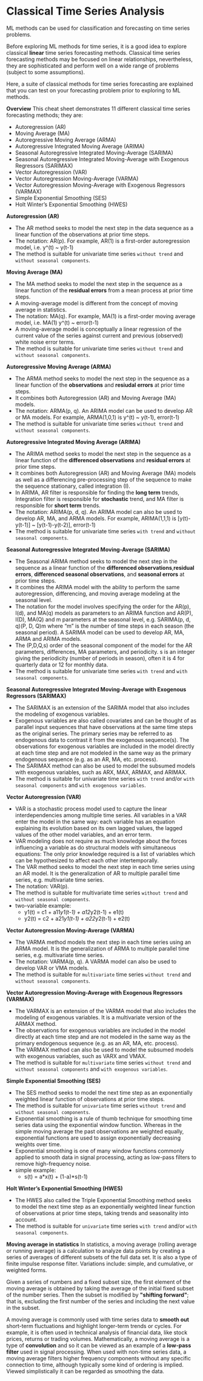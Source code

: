 # Classical Time Series Analysis

ML methods can be used for classification and forecasting on time series problems.

Before exploring ML methods for time series, it is a good idea to explore classical **linear** time series forecasting methods. Classical time series forecasting methods may be focused on linear relationships, nevertheless, they are sophisticated and perform well on a wide range of problems (subject to some assumptions). 

Here, a suite of classical methods for time series forecasting are explained that you can test on your forecasting problem prior to exploring to ML methods.

**Overview**
This cheat sheet demonstrates 11 different classical time series forecasting methods; they are:
  - Autoregression (AR)
  - Moving Average (MA)
  - Autoregressive Moving Average (ARMA)
  - Autoregressive Integrated Moving Average (ARIMA)
  - Seasonal Autoregressive Integrated Moving-Average (SARIMA)
  - Seasonal Autoregressive Integrated Moving-Average with Exogenous Regressors (SARIMAX)
  - Vector Autoregression (VAR)
  - Vector Autoregression Moving-Average (VARMA)
  - Vector Autoregression Moving-Average with Exogenous Regressors (VARMAX)
  - Simple Exponential Smoothing (SES)
  - Holt Winter’s Exponential Smoothing (HWES)


**Autoregression (AR)**
  * The AR method seeks to model the next step in the data sequence as a linear function of the observations at prior time steps.
  * The notation: AR(p). For example, AR(1) is a first-order autoregression model, i.e. y^(t) ~ y(t-1)
  * The method is suitable for univariate time series ```without trend``` and ```without seasonal components```.

**Moving Average (MA)**
  * The MA method seeks to model the next step in the sequence as a linear function of the **residual errors** from a mean process at prior time steps.
  * A moving-average model is different from the concept of moving average in statistics. 
  * The notation: MA(q). For example, MA(1) is a first-order moving average model, i.e. MA(1) y^(t) ~ error(t-1)
  * A moving-average model is conceptually a linear regression of the current value of the series against current and previous (observed) white noise error terms.
  * The method is suitable for univariate time series ```without trend``` and ```without seasonal components```.

**Autoregressive Moving Average (ARMA)**
  * The ARMA method seeks to model the next step in the sequence as a linear function of the **observations** and **resiudal errors** at prior time steps.
  * It combines both Autoregression (AR) and Moving Average (MA) models.
  * The notation: ARMA(p, q). An ARIMA model can be used to develop AR or MA models. For example, ARMA(1,0,1) is y^(t) ~ y(t-1), error(t-1)
  * The method is suitable for univariate time series ```without trend``` and ```without seasonal components```.


**Autoregressive Integrated Moving Average (ARIMA)**
  * The ARIMA method seeks to model the next step in the sequence as a linear function of the **differenced observations** and **residual errors** at prior time steps.
  * It combines both Autoregression (AR) and Moving Average (MA) models as well as a differencing pre-processing step of the sequence to make the sequence stationary, called integration (I).
  * In ARIMA, AR filter is responsible for finding the **long term** trends, Integration filter is responsible for **stochastic** trend, and MA filter is responsible for **short term** trends. 
  * The notation: ARIMA(p, d, q). An ARIMA model can also be used to develop AR, MA, and ARMA models. For example, ARIMA(1,1,1) is [y(t)-y(t-1)] ~ [y(t-1)-y(t-2)], error(t-1)
  * The method is suitable for univariate time series ```with trend``` and ```without seasonal components```.

**Seasonal Autoregressive Integrated Moving-Average (SARIMA)**
  * The Seasonal ARIMA method seeks to model the next step in the sequence as a linear function of the **differenced observations**,**residual errors**, **differenced seasonal observations**, and **seasonal errors** at prior time steps.
  * It combines the ARIMA model with the ability to perform the same autoregression, differencing, and moving average modeling at the seasonal level.
  * The notation for the model involves specifying the order for the AR(p), I(d), and MA(q) models as parameters to an ARIMA function and AR(P), I(D), MA(Q) and m parameters at the seasonal level, e.g. SARIMA(p, d, q)(P, D, Q)m where “m” is the number of time steps in each season (the seasonal period). A SARIMA model can be used to develop AR, MA, ARMA and ARIMA models.
  * The (P,D,Q,s) order of the seasonal component of the model for the AR parameters, differences, MA parameters, and periodicity. s is an integer giving the periodicity (number of periods in season), often it is 4 for quarterly data or 12 for monthly data. 
  * The method is suitable for univariate time series ```with trend``` and ```with seasonal components```.

**Seasonal Autoregressive Integrated Moving-Average with Exogenous Regressors (SARIMAX)**
  * The SARIMAX is an extension of the SARIMA model that also includes the modeling of exogenous variables.
  * Exogenous variables are also called covariates and can be thought of as parallel input sequences that have observations at the same time steps as the original series. The primary series may be referred to as endogenous data to contrast it from the exogenous sequence(s). The observations for exogenous variables are included in the model directly at each time step and are not modeled in the same way as the primary endogenous sequence (e.g. as an AR, MA, etc. process).
  * The SARIMAX method can also be used to model the subsumed models with exogenous variables, such as ARX, MAX, ARMAX, and ARIMAX.
  * The method is suitable for univariate time series ```with trend``` and/or ```with seasonal components``` and ```with exogenous variables```.

**Vector Autoregression (VAR)**
  * VAR is a stochastic process model used to capture the linear interdependencies among multiple time series. All variables in a VAR enter the model in the same way: each variable has an equation explaining its evolution based on its own lagged values, the lagged values of the other model variables, and an error term. 
  * VAR modeling does not require as much knowledge about the forces influencing a variable as do structural models with simultaneous equations: The only prior knowledge required is a list of variables which can be hypothesized to affect each other intertemporally.
  * The VAR method seeks to model the next step in each time series using an AR model. It is the generalization of AR to multiple parallel time series, e.g. multivariate time series.
  * The notation: VAR(p).
  * The method is suitable for multivariate time series ```without trend``` and ```without seasonal components```.
  * two-variable example: 
    - y1(t) = c1 + a11*y1(t-1) + a12*y2(t-1) + e1(t)
    - y2(t) = c2 + a21*y1(t-1) + a22*y2(t-1) + e2(t) 

**Vector Autoregression Moving-Average (VARMA)**
  * The VARMA method models the next step in each time series using an ARMA model. It is the generalization of ARMA to multiple parallel time series, e.g. multivariate time series.
  * The notation: VARMA(p, q). A VARMA model can also be used to develop VAR or VMA models.
  * The method is suitable for ```multivariate``` time series ```without trend``` and ```without seasonal components```.

**Vector Autoregression Moving-Average with Exogenous Regressors (VARMAX)**
  * The VARMAX is an extension of the VARMA model that also includes the modeling of exogenous variables. It is a multivariate version of the ARMAX method.
  * The observations for exogenous variables are included in the model directly at each time step and are not modeled in the same way as the primary endogenous sequence (e.g. as an AR, MA, etc. process).
  * The VARMAX method can also be used to model the subsumed models with exogenous variables, such as VARX and VMAX.
  * The method is suitable for ```multivariate``` time series ```without trend``` and ```without seasonal components``` and ```with exogenous variables```.

**Simple Exponential Smoothing (SES)**
  * The SES method seeks to model the next time step as an exponentially weighted linear function of observations at prior time steps.
  * The method is suitable for ```univariate``` time series ```without trend``` and ```without seasonal components```.
  * Exponential smoothing is a rule of thumb technique for smoothing time series data using the exponential window function. Whereas in the simple moving average the past observations are weighted equally, exponential functions are used to assign exponentially decreasing weights over time.
  * Exponential smoothing is one of many window functions commonly applied to smooth data in signal processing, acting as low-pass filters to remove high-frequency noise. 
  * simple example:
    - s(t) = a*x(t) + (1-a)*s(t-1)

**Holt Winter’s Exponential Smoothing (HWES)**
  * The HWES also called the Triple Exponential Smoothing method seeks to model the next time step as an exponentially weighted linear function of observations at prior time steps, taking trends and seasonality into account.
  * The method is suitable for ```univariate``` time series ```with trend``` and/or ```with seasonal components```.




**Moving average in statistics**
In statistics, a moving average (rolling average or running average) is a calculation to analyze data points by creating a series of averages of different subsets of the full data set. It is also a type of finite impulse response filter. Variations include: simple, and cumulative, or weighted forms.

Given a series of numbers and a fixed subset size, the first element of the moving average is obtained by taking the average of the initial fixed subset of the number series. Then the subset is modified by **"shifting forward"**; that is, excluding the first number of the series and including the next value in the subset.

A moving average is commonly used with time series data to **smooth out** short-term fluctuations and highlight longer-term trends or cycles. For example, it is often used in technical analysis of financial data, like stock prices, returns or trading volumes. Mathematically, a moving average is a type of **convolution** and so it can be viewed as an example of a **low-pass filter** used in signal processing. When used with non-time series data, a moving average filters higher frequency components without any specific connection to time, although typically some kind of ordering is implied. Viewed simplistically it can be regarded as smoothing the data.


